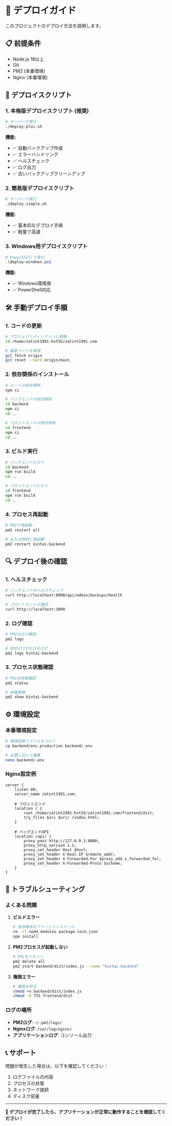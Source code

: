# 🚀 デプロイガイド

このプロジェクトのデプロイ方法を説明します。

## 📋 前提条件

- Node.js 18以上
- Git
- PM2 (本番環境)
- Nginx (本番環境)

## 🔧 デプロイスクリプト

### 1. 本格版デプロイスクリプト (推奨)

```bash
# サーバーで実行
./deploy-ploi.sh
```

**機能:**
- ✅ 自動バックアップ作成
- ✅ エラーハンドリング
- ✅ ヘルスチェック
- ✅ ログ出力
- ✅ 古いバックアップクリーンアップ

### 2. 簡易版デプロイスクリプト

```bash
# サーバーで実行
./deploy-simple.sh
```

**機能:**
- ✅ 基本的なデプロイ手順
- ✅ 軽量で高速

### 3. Windows用デプロイスクリプト

```powershell
# PowerShellで実行
.\deploy-windows.ps1
```

**機能:**
- ✅ Windows環境用
- ✅ PowerShell対応

## 🛠️ 手動デプロイ手順

### 1. コードの更新

```bash
# プロジェクトディレクトリに移動
cd /home/zatint1991-hvt55/zatint1991.com

# 最新コードを取得
git fetch origin
git reset --hard origin/main
```

### 2. 依存関係のインストール

```bash
# ルートの依存関係
npm ci

# バックエンドの依存関係
cd backend
npm ci
cd ..

# フロントエンドの依存関係
cd frontend
npm ci
cd ..
```

### 3. ビルド実行

```bash
# バックエンドビルド
cd backend
npm run build
cd ..

# フロントエンドビルド
cd frontend
npm run build
cd ..
```

### 4. プロセス再起動

```bash
# PM2で再起動
pm2 restart all

# または個別に再起動
pm2 restart kintai-backend
```

## 🔍 デプロイ後の確認

### 1. ヘルスチェック

```bash
# バックエンドのヘルスチェック
curl http://localhost:8000/api/admin/backups/health

# フロントエンドの確認
curl http://localhost:3000
```

### 2. ログ確認

```bash
# PM2のログ確認
pm2 logs

# 特定のプロセスのログ
pm2 logs kintai-backend
```

### 3. プロセス状態確認

```bash
# PM2の状態確認
pm2 status

# 詳細情報
pm2 show kintai-backend
```

## ⚙️ 環境設定

### 本番環境設定

```bash
# 環境変数ファイルをコピー
cp backend/env.production backend/.env

# 必要に応じて編集
nano backend/.env
```

### Nginx設定例

```nginx
server {
    listen 80;
    server_name zatint1991.com;

    # フロントエンド
    location / {
        root /home/zatint1991-hvt55/zatint1991.com/frontend/dist;
        try_files $uri $uri/ /index.html;
    }

    # バックエンドAPI
    location /api/ {
        proxy_pass http://127.0.0.1:8000;
        proxy_http_version 1.1;
        proxy_set_header Host $host;
        proxy_set_header X-Real-IP $remote_addr;
        proxy_set_header X-Forwarded-For $proxy_add_x_forwarded_for;
        proxy_set_header X-Forwarded-Proto $scheme;
    }
}
```

## 🚨 トラブルシューティング

### よくある問題

1. **ビルドエラー**
   ```bash
   # 依存関係をクリーンインストール
   rm -rf node_modules package-lock.json
   npm install
   ```

2. **PM2プロセスが起動しない**
   ```bash
   # PM2をリセット
   pm2 delete all
   pm2 start backend/dist/index.js --name "kintai-backend"
   ```

3. **権限エラー**
   ```bash
   # 権限を修正
   chmod +x backend/dist/index.js
   chmod -R 755 frontend/dist
   ```

### ログの場所

- **PM2ログ**: `~/.pm2/logs/`
- **Nginxログ**: `/var/log/nginx/`
- **アプリケーションログ**: コンソール出力

## 📞 サポート

問題が発生した場合は、以下を確認してください：

1. ログファイルの内容
2. プロセスの状態
3. ネットワーク接続
4. ディスク容量

---

**🎉 デプロイが完了したら、アプリケーションが正常に動作することを確認してください！**
